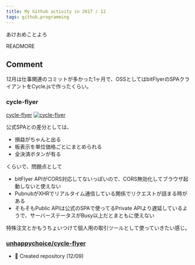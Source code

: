 ```yaml
---
title: My Github activity in 2017 / 12
tags: github,programming
---
```


あけおめことよろ

READMORE

## Comment

12月は仕事関連のコミットが多かった1ヶ月で、OSSとしてはbitFlyerのSPAクライアントをCycle.jsで作ったくらい。

### cycle-flyer

[cycle-flyer](https://cycle-flyer.now.sh)
[<img class="square" src="/images/2018-01-01-github/cycle-flyer.png" 
alt="cycle-flyer"/>](/images/2018-01-01-github/cycle-flyer.png)

公式SPAとの差分としては、

- 損益がちゃんと出る
- 板表示を単位価格ごとにまとめられる
- 全決済ボタンが有る

くらいで、問題点として

- bitFlyer APIがCORS対応してないっぽいので、CORS無効化してブラウザ起動しないと使えない
- PubnubがXHRでリアルタイム通信している関係でリクエストが詰まる時がある
- そもそもPublic APIは公式のSPAで使ってるPrivate 
APIより遅延しているようで、サーバーステータスがBusy以上だとまともに使えない

特殊注文とかもうちょいつけて個人用の取引ツールとして使っていきたい感じ。

### [unhappychoice/cycle-flyer](https://github.com/unhappychoice/cycle-flyer)

- 🎉 Created repository (12/09)






